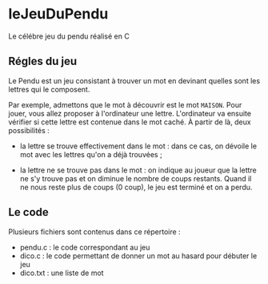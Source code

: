 # leJeuDuPendu

Le célébre jeu du pendu réalisé en C

## Régles du jeu
Le Pendu est un jeu consistant à trouver un mot en devinant quelles sont les lettres qui le composent.

Par exemple, admettons que le mot à découvrir est le mot `MAISON`.
Pour jouer, vous allez proposer à l'ordinateur une lettre. L'ordinateur va ensuite vérifier si cette lettre est contenue dans le mot caché.
À partir de là, deux possibilités :

- la lettre se trouve effectivement dans le mot : dans ce cas, on dévoile le mot avec les lettres qu'on a déjà trouvées ;

- la lettre ne se trouve pas dans le mot : on indique au joueur que la lettre ne s'y trouve pas et on diminue le nombre de coups restants. Quand il ne nous reste plus de coups (0 coup), le jeu est terminé et on a perdu.

## Le code
Plusieurs fichiers sont contenus dans ce répertoire :

- pendu.c : le code correspondant au jeu
- dico.c : le code permettant de donner un mot au hasard pour débuter le jeu
- dico.txt : une liste de mot
